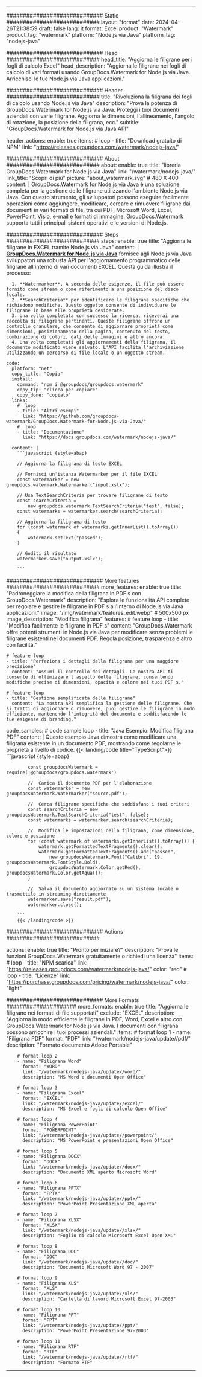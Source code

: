 
---
############################# Static ############################
layout: "format"
date:  2024-04-26T21:38:59
draft: false
lang: it
format: Excel
product: "Watermark"
product_tag: "watermark"
platform: "Node.js via Java"
platform_tag: "nodejs-java"

############################# Head ############################
head_title: "Aggiorna le filigrane per i fogli di calcolo Excel"
head_description: "Aggiorna le filigrane nei fogli di calcolo di vari formati usando GroupDocs.Watermark for Node.js via Java. Arricchisci le tue Node.js via Java applicazioni."

############################# Header ############################
title: "Rivoluziona la filigrana dei fogli di calcolo usando Node.js via Java" 
description: "Prova la potenza di GroupDocs.Watermark for Node.js via Java. Proteggi i tuoi documenti aziendali con varie filigrane. Aggiorna le dimensioni, l'allineamento, l'angolo di rotazione, la posizione della filigrana, ecc."
subtitle: "GroupDocs.Watermark for Node.js via Java API" 

header_actions:
  enable: true
  items:
    #  loop
    - title: "Download gratuito di NPM"
      link: "https://releases.groupdocs.com/watermark/nodejs-java/"
      
############################# About ############################
about:
    enable: true
    title: "libreria GroupDocs.Watermark for Node.js via Java"
    link: "/watermark/nodejs-java/"
    link_title: "Scopri di più"
    picture: "about_watermark.svg" # 480 X 400
    content: |
       GroupDocs.Watermark for Node.js via Java è una soluzione completa per la gestione delle filigrane utilizzando l'ambiente Node.js via Java. Con questo strumento, gli sviluppatori possono eseguire facilmente operazioni come aggiungere, modificare, cercare e rimuovere filigrane dai documenti in vari formati di file, tra cui PDF, Microsoft Word, Excel, PowerPoint, Visio, e-mail e formati di immagine. GroupDocs.Watermark supporta tutti i principali sistemi operativi e le versioni di Node.js.

############################# Steps ############################
steps:
    enable: true
    title: "Aggiorna le filigrane in EXCEL tramite Node.js via Java"
    content: |
      **[GroupDocs.Watermark for Node.js via Java](https://products.groupdocs.com/watermark/nodejs-java/)** fornisce agli Node.js via Java sviluppatori una robusta API per l'aggiornamento programmatico delle filigrane all'interno di vari documenti EXCEL. Questa guida illustra il processo:
      
      1. **Watermarker**. A seconda delle esigenze, il file può essere fornito come stream o come riferimento a una posizione del disco locale.
      2. **SearchCriteria** per identificare le filigrane specifiche che richiedono modifiche. Questo oggetto consente di individuare le filigrane in base alle proprietà desiderate.
      3. Una volta completata con successo la ricerca, riceverai una raccolta di filigrane pertinenti. Queste filigrane offrono un controllo granulare, che consente di aggiornare proprietà come dimensioni, posizionamento della pagina, contenuto del testo, combinazione di colori, dati delle immagini e altro ancora.
      4. Una volta completati gli aggiornamenti della filigrana, il documento modificato viene salvato. L'API facilita l'archiviazione utilizzando un percorso di file locale o un oggetto stream.
   
    code:
      platform: "net"
      copy_title: "Copia"
      install:
        command: "npm i @groupdocs/groupdocs.watermark"
        copy_tip: "clicca per copiare"
        copy_done: "copiato"
      links:
        #  loop
        - title: "Altri esempi"
          link: "https://github.com/groupdocs-watermark/GroupDocs.Watermark-for-Node.js-via-Java/"
        #  loop
        - title: "Documentazione"
          link: "https://docs.groupdocs.com/watermark/nodejs-java/"
          
      content: |
        ```javascript {style=abap}

        // Aggiorna la filigrana di testo EXCEL

        // Fornisci un'istanza Watermarker per il file EXCEL
        const watermarker = new groupdocs.watermark.Watermarker("input.xslx");

        // Usa TextSearchCriteria per trovare filigrane di testo
        const searchCriteria = 
            new groupdocs.watermark.TextSearchCriteria("test", false);
        const watermarks = watermarker.search(searchCriteria);
        
        // Aggiorna la filigrana di testo
        for (const watermark of watermarks.getInnerList().toArray())
        {
            watermark.setText("passed");
        }

        // Goditi il risultato
        watermarker.save("output.xslx");
        
        ```            

############################# More features ############################
more_features:
  enable: true
  title: "Padroneggiare la modifica della filigrana in PDF s con GroupDocs.Watermark"
  description: "Esplora le funzionalità API complete per regolare e gestire le filigrane in PDF s all'interno di Node.js via Java applicazioni."
  image: "/img/watermark/features_edit.webp" # 500x500 px
  image_description: "Modifica filigrana"
  features:
    # feature loop
    - title: "Modifica facilmente le filigrane in PDF s"
      content: "GroupDocs.Watermark offre potenti strumenti in Node.js via Java per modificare senza problemi le filigrane esistenti nei documenti PDF. Regola posizione, trasparenza e altro con facilità."

    # feature loop
    - title: "Perfeziona i dettagli della filigrana per una maggiore precisione"
      content: "Assumi il controllo dei dettagli. La nostra API ti consente di ottimizzare l'aspetto delle filigrane, consentendo modifiche precise di dimensioni, opacità e colore nei tuoi PDF s."

    # feature loop
    - title: "Gestione semplificata delle filigrane"
      content: "La nostra API semplifica la gestione delle filigrane. Che si tratti di aggiornare o rimuovere, puoi gestire le filigrane in modo efficiente, mantenendo l'integrità del documento e soddisfacendo le tue esigenze di branding."
      
  code_samples:
    # code sample loop
    - title: "Java Esempio: Modifica filigrana PDF"
      content: |
        Questo esempio Java dimostra come modificare una filigrana esistente in un documento PDF, mostrando come regolarne le proprietà a livello di codice.
        {{< landing/code title="TypeScript">}}
        ```javascript {style=abap}
        
            const groupdocsWatermark = require('@groupdocs/groupdocs.watermark')

            //  Carica il documento PDF per l'elaborazione
            const watermarker = new groupdocsWatermark.Watermarker("source.pdf");

            //  Cerca filigrane specifiche che soddisfano i tuoi criteri
            const searchCriteria = new groupdocsWatermark.TextSearchCriteria("test", false);
            const watermarks = watermarker.search(searchCriteria);
  
            //  Modifica le impostazioni della filigrana, come dimensione, colore e posizione
            for (const watermark of watermarks.getInnerList().toArray()) {
                watermark.getFormattedTextFragments().clear();
                watermark.getFormattedTextFragments().add("passed", 
                    new groupdocsWatermark.Font("Calibri", 19, groupdocsWatermark.FontStyle.Bold), 
                    groupdocsWatermark.Color.getRed(), groupdocsWatermark.Color.getAqua());
            }

            //  Salva il documento aggiornato su un sistema locale o trasmettilo in streaming direttamente
            watermarker.save("result.pdf");
            watermarker.close();

        ```
        {{< /landing/code >}}


############################# Actions ############################

actions:
  enable: true
  title: "Pronto per iniziare?"
  description: "Prova le funzioni GroupDocs.Watermark gratuitamente o richiedi una licenza"
  items:
    #  loop
    - title: "NPM scarica"
      link: "https://releases.groupdocs.com/watermark/nodejs-java/"
      color: "red"
        #  loop
    - title: "Licenze"
      link: "https://purchase.groupdocs.com/pricing/watermark/nodejs-java/"
      color: "light"


############################# More Formats #####################
more_formats:
    enable: true
    title: "Aggiorna le filigrane nei formati di file supportati"
    exclude: "EXCEL"
    description: "Aggiorna in modo efficiente le filigrane in PDF, Word, Excel e altro con GroupDocs.Watermark for Node.js via Java. I documenti con filigrana possono arricchire i tuoi processi aziendali."
    items: 
        # format loop 1
        - name: "Filigrana PDF"
          format: "PDF"
          link: "/watermark/nodejs-java/update//pdf/"
          description: "Formato documento Adobe Portable"

        # format loop 2
        - name: "Filigrana Word"
          format: "WORD"
          link: "/watermark/nodejs-java/update//word/"
          description: "MS Word e documenti Open Office"
          
        # format loop 3
        - name: "Filigrana Excel"
          format: "EXCEL"
          link: "/watermark/nodejs-java/update//excel/"
          description: "MS Excel e fogli di calcolo Open Office"

        # format loop 4
        - name: "Filigrana PowerPoint"
          format: "POWERPOINT"
          link: "/watermark/nodejs-java/update//powerpoint/"
          description: "MS PowerPoint e presentazioni Open Office"

        # format loop 5
        - name: "Filigrana DOCX"
          format: "DOCX"
          link: "/watermark/nodejs-java/update//docx/"
          description: "Documento XML aperto Microsoft Word"
          
        # format loop 6
        - name: "Filigrana PPTX"
          format: "PPTX"
          link: "/watermark/nodejs-java/update//pptx/"
          description: "PowerPoint Presentazione XML aperta"
          
        # format loop 7
        - name: "Filigrana XLSX"
          format: "XLSX"
          link: "/watermark/nodejs-java/update//xlsx/"
          description: "Foglio di calcolo Microsoft Excel Open XML"

        # format loop 8
        - name: "Filigrana DOC"
          format: "DOC"
          link: "/watermark/nodejs-java/update//doc/"
          description: "Documento Microsoft Word 97 - 2007"

        # format loop 9
        - name: "Filigrana XLS"
          format: "XLS"
          link: "/watermark/nodejs-java/update//xls/"
          description: "Cartella di lavoro Microsoft Excel 97-2003"

        # format loop 10
        - name: "Filigrana PPT"
          format: "PPT"
          link: "/watermark/nodejs-java/update//ppt/"
          description: "PowerPoint Presentazione 97-2003"

        # format loop 11
        - name: "Filigrana RTF"
          format: "RTF"
          link: "/watermark/nodejs-java/update//rtf/"
          description: "Formato RTF"

---